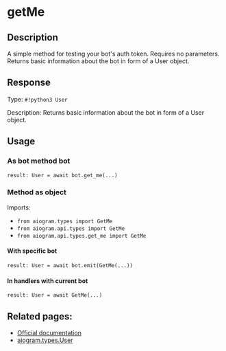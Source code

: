 # getMe

## Description

A simple method for testing your bot's auth token. Requires no parameters. Returns basic information about the bot in form of a User object.




## Response

Type: `#!python3 User`

Description: Returns basic information about the bot in form of a User object.


## Usage


### As bot method bot

```python3
result: User = await bot.get_me(...)
```

### Method as object

Imports:

- `from aiogram.types import GetMe`
- `from aiogram.api.types import GetMe`
- `from aiogram.api.types.get_me import GetMe`


#### With specific bot
```python3
result: User = await bot.emit(GetMe(...))
```

#### In handlers with current bot
```python3
result: User = await GetMe(...)
```


## Related pages:

- [Official documentation](https://core.telegram.org/bots/api#getme)
- [aiogram.types.User](../types/user.md)
